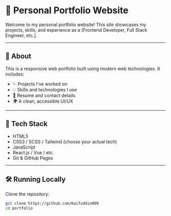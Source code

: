 # 💼 Personal Portfolio Website

Welcome to my personal portfolio website! This site showcases my projects, skills, and experience as a [Frontend Developer, Full Stack Engineer, etc.].


---

## 📁 About

This is a responsive web portfolio built using modern web technologies. It includes:

- ✨ Projects I've worked on
- 💡 Skills and technologies I use
- 📄 Resume and contact details
- 🌍 A clean, accessible UI/UX

---

## 🚀 Tech Stack

- HTML5
- CSS3 / SCSS / Tailwind (choose your actual tech)
- JavaScript
- React.js / Vue / etc.
- Git & GitHub Pages

---

## 🛠️ Running Locally

Clone the repository:

```bash
git clone https://github.com/Kaifuddin009
cd portfolio
